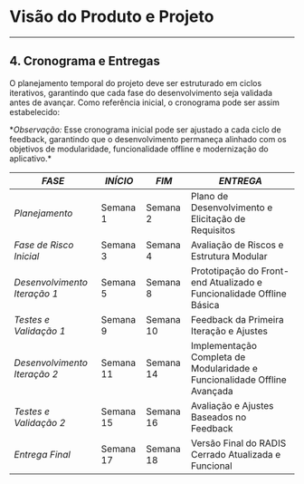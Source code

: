 # Visão do Produto e Projeto

---

## 4. Cronograma e Entregas

O planejamento temporal do projeto deve ser estruturado em ciclos iterativos, garantindo que cada fase do desenvolvimento seja validada antes de avançar. Como referência inicial, o cronograma pode ser assim estabelecido:

\*_Observação:_ Esse cronograma inicial pode ser ajustado a cada ciclo de feedback, garantindo que o desenvolvimento permaneça alinhado com os objetivos de modularidade, funcionalidade offline e modernização do aplicativo.\*

| _FASE_                       | _INÍCIO_  | _FIM_     | _ENTREGA_                                                                |
| ---------------------------- | --------- | --------- | ------------------------------------------------------------------------ |
| _Planejamento_               | Semana 1  | Semana 2  | Plano de Desenvolvimento e Elicitação de Requisitos                      |
| _Fase de Risco Inicial_      | Semana 3  | Semana 4  | Avaliação de Riscos e Estrutura Modular                                  |
| _Desenvolvimento Iteração 1_ | Semana 5  | Semana 8  | Prototipação do Front-end Atualizado e Funcionalidade Offline Básica     |
| _Testes e Validação 1_       | Semana 9  | Semana 10 | Feedback da Primeira Iteração e Ajustes                                  |
| _Desenvolvimento Iteração 2_ | Semana 11 | Semana 14 | Implementação Completa de Modularidade e Funcionalidade Offline Avançada |
| _Testes e Validação 2_       | Semana 15 | Semana 16 | Avaliação e Ajustes Baseados no Feedback                                 |
| _Entrega Final_              | Semana 17 | Semana 18 | Versão Final do RADIS Cerrado Atualizada e Funcional                     |
